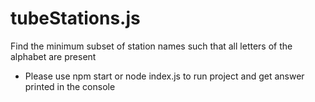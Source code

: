 # tubeStations.js
Find the minimum subset of station names such that all letters of the alphabet are ​present

 - Please use npm start or node index.js to run project and get answer printed in the console
